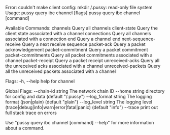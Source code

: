 Error: couldn't make client config: mkdir /.pussy: read-only file system
Usage:
  pussy query ibc channel [flags]
  pussy query ibc channel [command]

Available Commands:
  channels              Query all channels
  client-state          Query the client state associated with a channel
  connections           Query all channels associated with a connection
  end                   Query a channel end
  next-sequence-receive Query a next receive sequence
  packet-ack            Query a packet acknowledgement
  packet-commitment     Query a packet commitment
  packet-commitments    Query all packet commitments associated with a channel
  packet-receipt        Query a packet receipt
  unreceived-acks       Query all the unreceived acks associated with a channel
  unreceived-packets    Query all the unreceived packets associated with a channel

Flags:
  -h, --help   help for channel

Global Flags:
      --chain-id string     The network chain ID
      --home string         directory for config and data (default "/.pussy")
      --log_format string   The logging format (json|plain) (default "plain")
      --log_level string    The logging level (trace|debug|info|warn|error|fatal|panic) (default "info")
      --trace               print out full stack trace on errors

Use "pussy query ibc channel [command] --help" for more information about a command.


